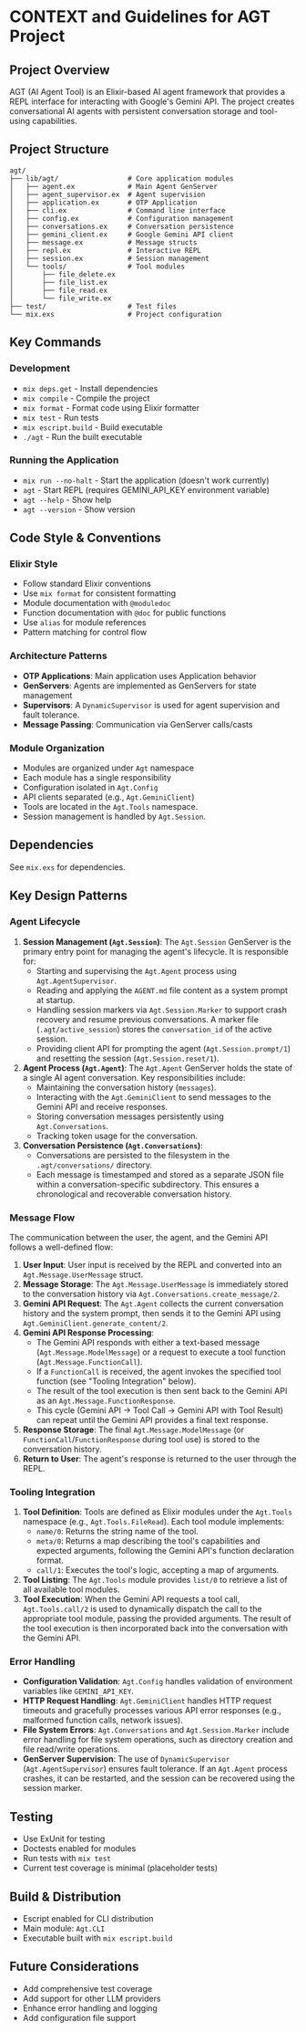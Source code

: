 # CONTEXT and Guidelines for AGT Project

## Project Overview
AGT (AI Agent Tool) is an Elixir-based AI agent framework that provides a REPL interface for interacting with Google's Gemini API. The project creates conversational AI agents with persistent conversation storage and tool-using capabilities.

## Project Structure
```
agt/
├── lib/agt/                 # Core application modules
│   ├── agent.ex             # Main Agent GenServer
│   ├── agent_supervisor.ex  # Agent supervision
│   ├── application.ex       # OTP Application
│   ├── cli.ex               # Command line interface
│   ├── config.ex            # Configuration management
│   ├── conversations.ex     # Conversation persistence
│   ├── gemini_client.ex     # Google Gemini API client
│   ├── message.ex           # Message structs
│   ├── repl.ex              # Interactive REPL
│   ├── session.ex           # Session management
│   └── tools/               # Tool modules
│       ├── file_delete.ex
│       ├── file_list.ex
│       ├── file_read.ex
│       └── file_write.ex
├── test/                    # Test files
└── mix.exs                  # Project configuration
```

## Key Commands

### Development
- `mix deps.get` - Install dependencies
- `mix compile` - Compile the project
- `mix format` - Format code using Elixir formatter
- `mix test` - Run tests
- `mix escript.build` - Build executable
- `./agt` - Run the built executable

### Running the Application
- `mix run --no-halt` - Start the application (doesn't work currently)
- `agt` - Start REPL (requires GEMINI_API_KEY environment variable)
- `agt --help` - Show help
- `agt --version` - Show version

## Code Style & Conventions

### Elixir Style
- Follow standard Elixir conventions
- Use `mix format` for consistent formatting
- Module documentation with `@moduledoc`
- Function documentation with `@doc` for public functions
- Use `alias` for module references
- Pattern matching for control flow

### Architecture Patterns
- **OTP Applications**: Main application uses Application behavior
- **GenServers**: Agents are implemented as GenServers for state management
- **Supervisors**: A `DynamicSupervisor` is used for agent supervision and fault tolerance.
- **Message Passing**: Communication via GenServer calls/casts

### Module Organization
- Modules are organized under `Agt` namespace
- Each module has a single responsibility
- Configuration isolated in `Agt.Config`
- API clients separated (e.g., `Agt.GeminiClient`)
- Tools are located in the `Agt.Tools` namespace.
- Session management is handled by `Agt.Session`.

## Dependencies
See `mix.exs` for dependencies.

## Key Design Patterns

### Agent Lifecycle
1.  **Session Management (`Agt.Session`)**: The `Agt.Session` GenServer is the primary entry point for managing the agent's lifecycle. It is responsible for:
    *   Starting and supervising the `Agt.Agent` process using `Agt.AgentSupervisor`.
    *   Reading and applying the `AGENT.md` file content as a system prompt at startup.
    *   Handling session markers via `Agt.Session.Marker` to support crash recovery and resume previous conversations. A marker file (`.agt/active_session`) stores the `conversation_id` of the active session.
    *   Providing client API for prompting the agent (`Agt.Session.prompt/1`) and resetting the session (`Agt.Session.reset/1`).
2.  **Agent Process (`Agt.Agent`)**: The `Agt.Agent` GenServer holds the state of a single AI agent conversation. Key responsibilities include:
    *   Maintaining the conversation history (`messages`).
    *   Interacting with the `Agt.GeminiClient` to send messages to the Gemini API and receive responses.
    *   Storing conversation messages persistently using `Agt.Conversations`.
    *   Tracking token usage for the conversation.
3.  **Conversation Persistence (`Agt.Conversations`)**:
    *   Conversations are persisted to the filesystem in the `.agt/conversations/` directory.
    *   Each message is timestamped and stored as a separate JSON file within a conversation-specific subdirectory. This ensures a chronological and recoverable conversation history.

### Message Flow
The communication between the user, the agent, and the Gemini API follows a well-defined flow:

1.  **User Input**: User input is received by the REPL and converted into an `Agt.Message.UserMessage` struct.
2.  **Message Storage**: The `Agt.Message.UserMessage` is immediately stored to the conversation history via `Agt.Conversations.create_message/2`.
3.  **Gemini API Request**: The `Agt.Agent` collects the current conversation history and the system prompt, then sends it to the Gemini API using `Agt.GeminiClient.generate_content/2`.
4.  **Gemini API Response Processing**:
    *   The Gemini API responds with either a text-based message (`Agt.Message.ModelMessage`) or a request to execute a tool function (`Agt.Message.FunctionCall`).
    *   If a `FunctionCall` is received, the agent invokes the specified tool function (see "Tooling Integration" below).
    *   The result of the tool execution is then sent back to the Gemini API as an `Agt.Message.FunctionResponse`.
    *   This cycle (Gemini API -> Tool Call -> Gemini API with Tool Result) can repeat until the Gemini API provides a final text response.
5.  **Response Storage**: The final `Agt.Message.ModelMessage` (or `FunctionCall`/`FunctionResponse` during tool use) is stored to the conversation history.
6.  **Return to User**: The agent's response is returned to the user through the REPL.

### Tooling Integration
1.  **Tool Definition**: Tools are defined as Elixir modules under the `Agt.Tools` namespace (e.g., `Agt.Tools.FileRead`). Each tool module implements:
    *   `name/0`: Returns the string name of the tool.
    *   `meta/0`: Returns a map describing the tool's capabilities and expected arguments, following the Gemini API's function declaration format.
    *   `call/1`: Executes the tool's logic, accepting a map of arguments.
2.  **Tool Listing**: The `Agt.Tools` module provides `list/0` to retrieve a list of all available tool modules.
3.  **Tool Execution**: When the Gemini API requests a tool call, `Agt.Tools.call/2` is used to dynamically dispatch the call to the appropriate tool module, passing the provided arguments. The result of the tool execution is then incorporated back into the conversation with the Gemini API.

### Error Handling
*   **Configuration Validation**: `Agt.Config` handles validation of environment variables like `GEMINI_API_KEY`.
*   **HTTP Request Handling**: `Agt.GeminiClient` handles HTTP request timeouts and gracefully processes various API error responses (e.g., malformed function calls, network issues).
*   **File System Errors**: `Agt.Conversations` and `Agt.Session.Marker` include error handling for file system operations, such as directory creation and file read/write operations.
*   **GenServer Supervision**: The use of `DynamicSupervisor` (`Agt.AgentSupervisor`) ensures fault tolerance. If an `Agt.Agent` process crashes, it can be restarted, and the session can be recovered using the session marker.

## Testing
- Use ExUnit for testing
- Doctests enabled for modules
- Run tests with `mix test`
- Current test coverage is minimal (placeholder tests)

## Build & Distribution
- Escript enabled for CLI distribution
- Main module: `Agt.CLI`
- Executable built with `mix escript.build`

## Future Considerations
- Add comprehensive test coverage
- Add support for other LLM providers
- Enhance error handling and logging
- Add configuration file support
